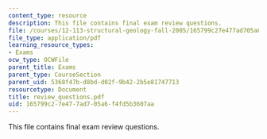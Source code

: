 ```yaml
---
content_type: resource
description: This file contains final exam review questions.
file: /courses/12-113-structural-geology-fall-2005/165799c27e477ad705a6f4fd5b3607aa_review_questions.pdf
file_type: application/pdf
learning_resource_types:
- Exams
ocw_type: OCWFile
parent_title: Exams
parent_type: CourseSection
parent_uid: 5368f47b-d8bd-d02f-9b42-2b5e81747713
resourcetype: Document
title: review_questions.pdf
uid: 165799c2-7e47-7ad7-05a6-f4fd5b3607aa
---
```

This file contains final exam review questions.

